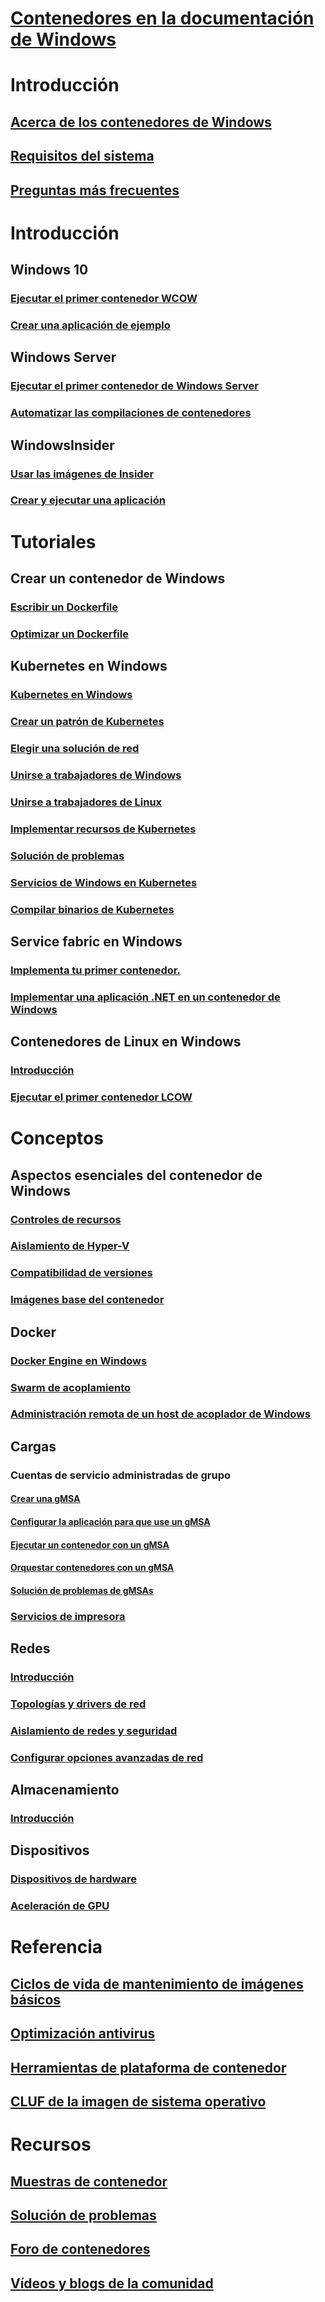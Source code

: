 # [Contenedores en la documentación de Windows](index.md) 

# Introducción
## [Acerca de los contenedores de Windows](about/index.md)
## [Requisitos del sistema](deploy-containers/system-requirements.md)
## [Preguntas más frecuentes](about/faq.md)

# Introducción
## Windows 10
### [Ejecutar el primer contenedor WCOW](quick-start/quick-start-windows-10.md)
### [Crear una aplicación de ejemplo](quick-start/building-sample-app.md)
## Windows Server
### [Ejecutar el primer contenedor de Windows Server](quick-start/quick-start-windows-server.md)
### [Automatizar las compilaciones de contenedores](quick-start/quick-start-images.md)
## WindowsInsider
### [Usar las imágenes de Insider](quick-start/Using-Insider-Container-Images.md)
### [Crear y ejecutar una aplicación](quick-start/Nano-RS3-.NET-Core-and-PS.md)

# Tutoriales
## Crear un contenedor de Windows
### [Escribir un Dockerfile](manage-docker/manage-windows-dockerfile.md)
### [Optimizar un Dockerfile](manage-docker/optimize-windows-dockerfile.md)
## Kubernetes en Windows
### [Kubernetes en Windows](kubernetes/getting-started-kubernetes-windows.md)
### [Crear un patrón de Kubernetes](kubernetes/creating-a-linux-master.md)
### [Elegir una solución de red](kubernetes/network-topologies.md)
### [Unirse a trabajadores de Windows](kubernetes/joining-windows-workers.md)
### [Unirse a trabajadores de Linux](kubernetes/joining-linux-workers.md)
### [Implementar recursos de Kubernetes](kubernetes/deploying-resources.md)
### [Solución de problemas](kubernetes/common-problems.md)
### [Servicios de Windows en Kubernetes](kubernetes/kube-windows-services.md)
### [Compilar binarios de Kubernetes](kubernetes/compiling-kubernetes-binaries.md)
## Service fabric en Windows
### [Implementa tu primer contenedor.](/azure/service-fabric/service-fabric-quickstart-containers)
### [Implementar una aplicación .NET en un contenedor de Windows](/azure/service-fabric/service-fabric-host-app-in-a-container)
## Contenedores de Linux en Windows
### [Introducción](deploy-containers/linux-containers.md)
### [Ejecutar el primer contenedor LCOW](quick-start/quick-start-windows-10-linux.md)

# Conceptos
## Aspectos esenciales del contenedor de Windows
### [Controles de recursos](manage-containers/resource-controls.md)
### [Aislamiento de Hyper-V](manage-containers/hyperv-container.md)
### [Compatibilidad de versiones](deploy-containers/version-compatibility.md)
### [Imágenes base del contenedor](manage-containers/container-base-images.md)
## Docker
### [Docker Engine en Windows](manage-docker/configure-docker-daemon.md)
### [Swarm de acoplamiento](manage-containers/swarm-mode.md)
### [Administración remota de un host de acoplador de Windows](management/manage_remotehost.md)
## Cargas
### Cuentas de servicio administradas de grupo
#### [Crear una gMSA](manage-containers/manage-serviceaccounts.md)
#### [Configurar la aplicación para que use un gMSA](manage-containers/gmsa-configure-app.md)
#### [Ejecutar un contenedor con un gMSA](manage-containers/gmsa-run-container.md)
#### [Orquestar contenedores con un gMSA](manage-containers/gmsa-orchestrate-containers.md)
#### [Solución de problemas de gMSAs](manage-containers/gmsa-troubleshooting.md)
### [Servicios de impresora](deploy-containers/print-spooler.md)
## Redes
### [Introducción](container-networking/architecture.md)
### [Topologías y drivers de red](container-networking/network-drivers-topologies.md)
### [Aislamiento de redes y seguridad](container-networking/network-isolation-security.md)
### [Configurar opciones avanzadas de red](container-networking/advanced.md)
## Almacenamiento
### [Introducción](manage-containers/container-storage.md)
## Dispositivos
### [Dispositivos de hardware](deploy-containers/hardware-devices-in-containers.md)
### [Aceleración de GPU](deploy-containers/gpu-acceleration.md)

# Referencia
## [Ciclos de vida de mantenimiento de imágenes básicos](deploy-containers/base-image-lifecycle.md)
## [Optimización antivirus](https://docs.microsoft.com/windows-hardware/drivers/ifs/anti-virus-optimization-for-windows-containers)
## [Herramientas de plataforma de contenedor](deploy-containers/containerd.md)
## [CLUF de la imagen de sistema operativo](Images_EULA.md)

# Recursos
## [Muestras de contenedor](samples.md)
## [Solución de problemas](troubleshooting.md)
## [Foro de contenedores](https://social.msdn.microsoft.com/Forums/home?forum=windowscontainers)
## [Vídeos y blogs de la comunidad](communitylinks.md)